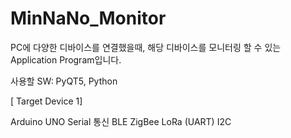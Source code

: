 # MinNaNo_Monitor


PC에 다양한 디바이스를 연결했을때, 해당 디바이스를 모니터링 할 수 있는 Application Program입니다. 

사용할 SW: PyQT5, Python

[ Target Device 1]

Arduino UNO
Serial 통신
BLE
ZigBee
LoRa (UART)
I2C
